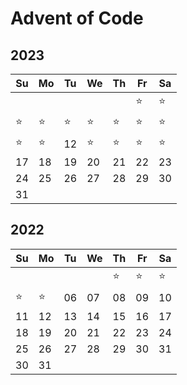 # Advent of Code

## 2023

| Su | Mo | Tu | We | Th | Fr | Sa |
|----|----|----|----|----|----|----|
|    |    |    |    |    | ⭐ | ⭐ |
| ⭐ | ⭐ | ⭐ | ⭐ | ⭐ | ⭐ | ⭐ |
| ⭐ | ⭐ | 12 | ⭐ | ⭐ | ⭐ | ⭐ |
| 17 | 18 | 19 | 20 | 21 | 22 | 23 |
| 24 | 25 | 26 | 27 | 28 | 29 | 30 |
| 31 |    |    |    |    |    |    |

## 2022

| Su | Mo | Tu | We | Th | Fr | Sa |
|----|----|----|----|----|----|----|
|    |    |    |    | ⭐ | ⭐ | ⭐ |
| ⭐ | ⭐ | 06 | 07 | 08 | 09 | 10 |
| 11 | 12 | 13 | 14 | 15 | 16 | 17 |
| 18 | 19 | 20 | 21 | 22 | 23 | 24 |
| 25 | 26 | 27 | 28 | 29 | 30 | 31 |
| 30 | 31

<!--
import os

from glob import glob


def _solution_md_hrefs():
    links = [
        f"[{d.split('/')[0]}{d.split('/')[1]}]: ./{d}"
        for d in sorted(glob('20*/**/README.md', recursive=True))
    ]
    print(os.linesep.join(links))

_solution_md_hrefs()


[202201]: ./2022/01/README.md
[202202]: ./2022/02/README.md
[202301]: ./2023/01/README.md
[202302]: ./2023/02/README.md
[202303]: ./2023/03/README.md
[202304]: ./2023/04/README.md
[202305]: ./2023/05/README.md
[202306]: ./2023/06/README.md
[202307]: ./2023/07/README.md
-->
